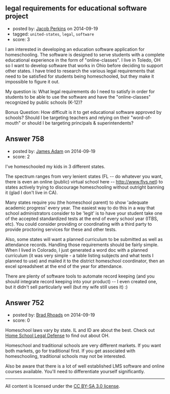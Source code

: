 ## legal requirements for educational software project

- posted by: [Jacob Perkins](https://stackexchange.com/users/4517817/jacob-perkins) on 2014-09-19
- tagged: `united-states`, `legal`, `software`
- score: 3

<p>I am interested in developing an education software application for homeschooling.  The software is designed to serve students with a complete educational experience in the form of "online-classes".  I live in Toledo, OH so I want to develop software that works in Ohio before deciding to support other states.  I have tried to research the various legal requirements that need to be satisfied for students being homeschooled, but they make it impossible to figure it out.</p>

<p>My question is:  What legal requirements do I need to satisfy in order for students to be able to use the software and have the "online-classes" recognized by public schools (K-12)?</p>

<p>Bonus Question:  How difficult is it to get educational software approved by schools?  Should I be targeting teachers and relying on their "word-of-mouth" or should I be targeting principals &amp; superintendents?</p>



## Answer 758

- posted by: [James Adam](https://stackexchange.com/users/1097226/james-adam) on 2014-09-19
- score: 2

<p>I've homeschooled my kids in 3 different states.</p>

<p>The spectrum ranges from very lenient states (FL -- do whatever you want, there is even an online (public) virtual school here -- <a href="http://www.flvs.net" rel="nofollow">http://www.flvs.net</a>) to states actively trying to discourage homeschooling without outright banning it (glad I don't live in CA).</p>

<p>Many states require you (the homeschool parent) to show 'adequate academic progress' every year.  The easiest way to do this in a way that school administrators consider to be 'legit' is to have your student take one of the accepted standardized tests at the end of every school year (ITBS, etc).  You could consider providing or coordinating with a third party to provide proctoring services for these and other tests.</p>

<p>Also, some states will want a planned curriculum to be submitted as well as attendance records.  Handling those requirements should be fairly simple.  When I lived in Colorado, I just generated a word doc with a planned curriculum (it was very simple - a table listing subjects and what texts I planned to use) and mailed it to the district homeschool coordinator, then an excel spreadsheet at the end of the year for attendance.  </p>

<p>There are plenty of software tools to automate record keeping (and you should integrate record keeping into your product) -- I even created one, but it didn't sell particularly well (but my wife still uses it) :)</p>



## Answer 752

- posted by: [Brad Rhoads](https://stackexchange.com/users/42121/brad-rhoads) on 2014-09-19
- score: 0

<p>Homeschool laws vary by state. IL and ID are about the best. Check out <a href="http://www.hslda.org/" rel="nofollow">Home School Legal Defense</a> to find out about OH.</p>

<p>Homeschool and traditional schools are very different markets. If you want both markets, go for traditional first. If you get associated with homeschooling, traditional schools may not be interested.</p>

<p>Also be aware that there is a lot of well established LMS software and online courses available. You'll need to differentiate yourself significantly.</p>




---

All content is licensed under the [CC BY-SA 3.0 license](https://creativecommons.org/licenses/by-sa/3.0/).
